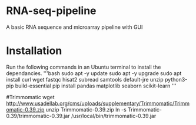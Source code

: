 # RNA-seq-pipeline
A basic RNA sequence and microarray pipeline with GUI

# Installation
Run the following commands in an Ubuntu terminal to install the dependancies.
'''bash 
sudo apt -y update
sudo apt -y upgrade
sudo apt install curl wget fastqc hisat2 subread samtools default-jre unzip python3-pip build-essential
pip install pandas matplotlib seaborn scikit-learn
'''

#Trimmomatic
wget http://www.usadellab.org/cms/uploads/supplementary/Trimmomatic/Trimmomatic-0.39.zip
unzip Trimmomatic-0.39.zip
ln -s Trimmomatic-0.39/trimmomatic-0.39.jar /usr/local/bin/trimmomatic-0.39.jar
